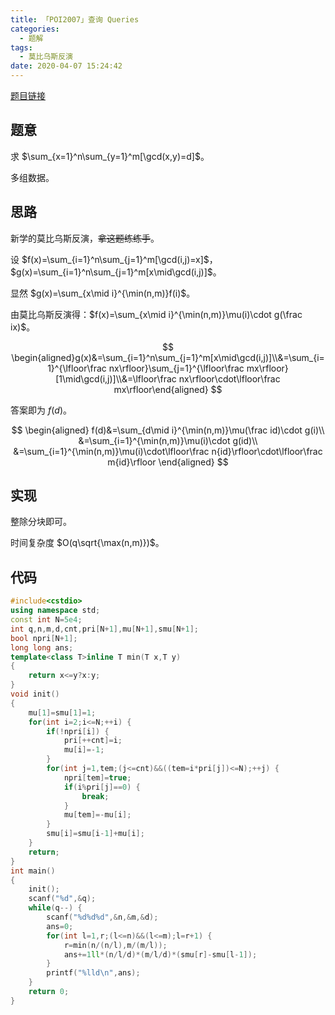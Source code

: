 ```yaml
---
title: 「POI2007」查询 Queries
categories:
  - 题解
tags:
  - 莫比乌斯反演
date: 2020-04-07 15:24:42
---
```


[题目链接](https://loj.ac/problem/2652)

## 题意

求 $\sum_{x=1}^n\sum_{y=1}^m[\gcd(x,y)=d]$。

多组数据。

<!-- more -->

## 思路

新学的莫比乌斯反演，~~拿这题练练手~~。

设 $f(x)=\sum_{i=1}^n\sum_{j=1}^m[\gcd(i,j)=x]$，$g(x)=\sum_{i=1}^n\sum_{j=1}^m[x\mid\gcd(i,j)]$。

显然 $g(x)=\sum_{x\mid i}^{\min(n,m)}f(i)$。

由莫比乌斯反演得：$f(x)=\sum_{x\mid i}^{\min(n,m)}\mu(i)\cdot g(\frac ix)$。

$$
\begin{aligned}g(x)&=\sum_{i=1}^n\sum_{j=1}^m[x\mid\gcd(i,j)]\\&=\sum_{i=1}^{\lfloor\frac nx\rfloor}\sum_{j=1}^{\lfloor\frac mx\rfloor}[1\mid\gcd(i,j)]\\&=\lfloor\frac nx\rfloor\cdot\lfloor\frac mx\rfloor\end{aligned}
$$

答案即为 $f(d)$。

$$
\begin{aligned}
f(d)&=\sum_{d\mid i}^{\min(n,m)}\mu(\frac id)\cdot g(i)\\
&=\sum_{i=1}^{\min(n,m)}\mu(i)\cdot g(id)\\
&=\sum_{i=1}^{\min(n,m)}\mu(i)\cdot\lfloor\frac n{id}\rfloor\cdot\lfloor\frac m{id}\rfloor
\end{aligned}
$$

## 实现

整除分块即可。

时间复杂度 $O(q\sqrt{\max(n,m)})$。

## 代码

```cpp
#include<cstdio>
using namespace std;
const int N=5e4;
int q,n,m,d,cnt,pri[N+1],mu[N+1],smu[N+1];
bool npri[N+1];
long long ans;
template<class T>inline T min(T x,T y)
{
    return x<=y?x:y;
}
void init()
{
    mu[1]=smu[1]=1;
    for(int i=2;i<=N;++i) {
        if(!npri[i]) {
            pri[++cnt]=i;
            mu[i]=-1;
        }
        for(int j=1,tem;(j<=cnt)&&((tem=i*pri[j])<=N);++j) {
            npri[tem]=true;
            if(i%pri[j]==0) {
                break;
            }
            mu[tem]=-mu[i];
        }
        smu[i]=smu[i-1]+mu[i];
    }
    return;
}
int main()
{
    init();
    scanf("%d",&q);
    while(q--) {
        scanf("%d%d%d",&n,&m,&d);
        ans=0;
        for(int l=1,r;(l<=n)&&(l<=m);l=r+1) {
            r=min(n/(n/l),m/(m/l));
            ans+=1ll*(n/l/d)*(m/l/d)*(smu[r]-smu[l-1]);
        }
        printf("%lld\n",ans);
    }
    return 0;
}
```
